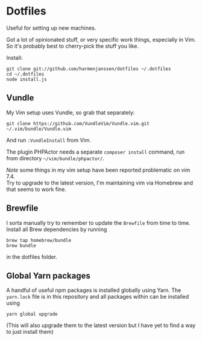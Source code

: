# Dotfiles

Useful for setting up new machines.

Got a lot of opinionated stuff, or very specific work things, especially in Vim. So it's probably
best to cherry-pick the stuff you like.

Install:

```
git clone git://github.com/harmenjanssen/dotfiles ~/.dotfiles
cd ~/.dotfiles
node install.js
```

## Vundle 

My Vim setup uses Vundle, so grab that separately:

```
git clone https://github.com/VundleVim/Vundle.vim.git ~/.vim/bundle/Vundle.vim
```

And run `:VundleInstall` from Vim.

The plugin PHPActor needs a separate `composer install` command, run from directory `~/vim/bundle/phpactor/`.


*Note* some things in my vim setup have been reported problematic on vim 7.4.  
Try to upgrade to the latest version, I'm maintaining vim via Homebrew and that seems to work fine.

## Brewfile

I sorta manually try to remember to update the `Brewfile` from time to time.  
Install all Brew dependencies by running 

```
brew tap homebrew/bundle
brew bundle
```

in the dotfiles folder.


## Global Yarn packages

A handful of useful npm packages is installed globally using Yarn.
The `yarn.lock` file is in this repository and all packages within can be installed using 

```
yarn global upgrade
```

(This will also upgrade them to the latest version but I have yet to find a way to just install them)
